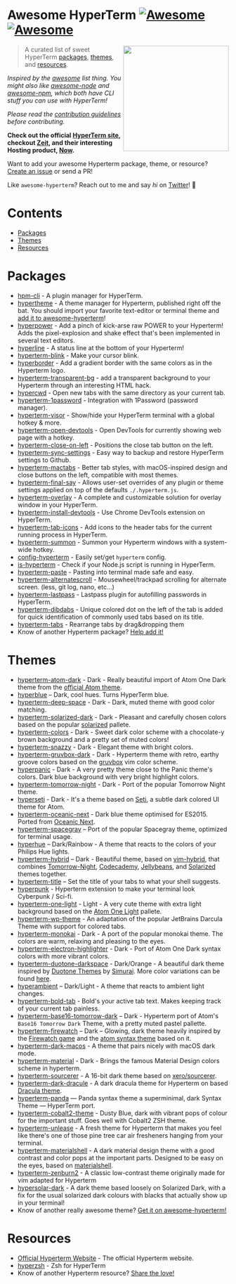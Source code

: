 # Awesome HyperTerm [![Awesome](https://cdn.rawgit.com/sindresorhus/awesome/d7305f38d29fed78fa85652e3a63e154dd8e8829/media/badge.svg)](https://github.com/sindresorhus/awesome) [![Awesome](https://img.shields.io/travis/bnb/awesome-hyperterm.svg)](https://travis-ci.org/bnb/awesome-hyperterm)

[<img src="https://cdn.rawgit.com/bnb/awesome-hyperterm/master/Hyperterm-Mark-Large.png" align="right" width="240">](https://hyperterm.org)

> A curated list of sweet HyperTerm [packages](#packages), [themes](#themes), and [resources](#resources).

*Inspired by the [awesome](https://github.com/sindresorhus/awesome) list thing. You might also like [awesome-node](https://github.com/sindresorhus/awesome-nodejs) and [awesome-npm](https://github.com/sindresorhus/awesome-npm), which both have CLI stuff you can use with HyperTerm!*

*Please read the [contribution guidelines](CONTRIBUTING.md) before contributing.*

**Check out the official [HyperTerm site](https://hyperterm.org), checkout [Zeit](https://zeit.co), and their interesting Hosting product, [Now](https://zeit.co/now).**

Want to add your awesome Hyperterm package, theme, or resource? [Create an issue](https://github.com/bnb/awesome-hyperterm/issues/new) or send a PR!

Like `awesome-hyperterm`? Reach out to me and say *hi* on [Twitter](https://twitter.com/bitandbang)! 👋

<!-- AWESOME ITEM TEMPLATE --

* [Hyperterm Awesome Name](hyperterm.awesome.link) - Kick-arse description of why the Package, Theme, or resource is AWESOME!

-- /AWESOME ITEM TEMPLATE -->

# Contents

- [Packages](#packages)
- [Themes](#themes)
- [Resources](#resources)

# Packages
* [hpm-cli](https://www.npmjs.com/package/hpm-cli) - A plugin manager for HyperTerm.
* [hypertheme](https://www.npmjs.com/package/hypertheme) - A theme manager for Hyperterm, published right off the bat. You should import your favorite text-editor or terminal theme and [add it to awesome-hyperterm](https://github.com/bnb/awesome-hyperterm/issues/new)!
* [hyperpower](https://www.npmjs.com/package/hyperpower) - Add a pinch of kick-arse raw POWER to your Hyperterm! Adds the pixel-explosion and shake effect that's been implemented in several text editors.
* [hyperline](https://www.npmjs.com/package/hyperline) - A status line at the bottom of your Hyperterm!
* [hyperterm-blink](https://www.npmjs.com/package/hyperterm-blink) - Make your cursor blink.
* [hyperborder](https://github.com/webmatze/hyperborder) - Add a gradient border with the same colors as in the Hyperterm logo.
* [hyperterm-transparent-bg](https://www.npmjs.com/package/hyperterm-transparent-bg) - add a transparent background to your Hyperterm through an interesting HTML hack.
* [hypercwd](https://www.npmjs.com/package/hypercwd) - Open new tabs with the same directory as your current tab.
* [hyperterm-1password](https://www.npmjs.com/package/hyperterm-1password) - Integration with 1Password (password manager).
* [hyperterm-visor](https://github.com/CWSpear/hyperterm-visor) - Show/hide your HyperTerm terminal with a global hotkey & more.
* [hyperterm-open-devtools](https://www.npmjs.com/package/hyperterm-open-devtools) - Open DevTools for currently showing web page with a hotkey.
* [hyperterm-close-on-left](https://www.npmjs.com/package/hyperterm-close-on-left) - Positions the close tab button on the left.
* [hyperterm-sync-settings](https://www.npmjs.com/package/hyperterm-sync-settings) - Easy way to backup and restore HyperTerm settings to Github.
* [hyperterm-mactabs](https://www.npmjs.com/package/hyperterm-mactabs) - Better tab styles, with macOS-inspired design and close buttons on the left, compatible with most themes.
* [hyperterm-final-say](https://www.npmjs.com/package/hyperterm-final-say) - Allows user-set overrides of any plugin or theme settings applied on top of the defaults `./.hyperterm.js`.
* [hyperterm-overlay](https://www.npmjs.com/package/hyperterm-overlay) - A complete and customizable solution for overlay window in your HyperTerm.
* [hyperterm-install-devtools](https://www.npmjs.com/package/hyperterm-install-devtools) - Use Chrome DevTools extension on HyperTerm.
* [hyperterm-tab-icons](https://www.npmjs.com/package/hyperterm-tab-icons) - Add icons to the header tabs for the current running process in HyperTerm.
* [hyperterm-summon](https://www.npmjs.com/package/hyperterm-summon) - Summon your Hyperterm windows with a system-wide hotkey.
* [config-hyperterm](https://www.npmjs.com/package/config-hyperterm) - Easily set/get `hyperterm` config.
* [is-hyperterm](https://www.npmjs.com/package/is-hyperterm) - Check if your Node.js script is running in HyperTerm.
* [hyperterm-paste](https://www.npmjs.com/package/hyperterm-paste) - Pasting into terminal made safe and easy.
* [hyperterm-alternatescroll](https://www.npmjs.com/package/hyperterm-alternatescroll) - Mousewheel/trackpad scrolling for alternate screen. (less, git log, nano, etc...)
* [hyperterm-lastpass](https://www.npmjs.com/package/hyperterm-lastpass) - Lastpass plugin for autofilling passwords in HyperTerm.
* [hyperterm-dibdabs](https://www.npmjs.com/package/hyperterm-dibdabs) - Unique colored dot on the left of the tab is added for quick identification of commonly used tabs based on its title.
* [hyperterm-tabs](https://www.npmjs.com/package/hyperterm-tabs) - Rearrange tabs by drag&dropping them
* Know of another Hyperterm package? [Help add it!](https://github.com/bnb/awesome-hyperterm/issues/new)

# Themes
* [hyperterm-atom-dark](https://www.npmjs.com/package/hyperterm-atom-dark) - Dark - Really beautiful import of Atom One Dark theme from the [official Atom theme](https://github.com/atom/one-dark-syntax).
* [hyperblue](https://www.npmjs.com/package/hyperblue) – Dark, cool hues. Turns HyperTerm blue.
* [hyperterm-deep-space](https://www.npmjs.com/package/hyperterm-deep-space) - Dark - Dark, muted theme with good color matching.
* [hyperterm-solarized-dark](https://www.npmjs.com/package/hyperterm-solarized-dark) - Dark - Pleasant and carefully chosen colors based on the popular [solarized](http://ethanschoonover.com/solarized) pallete.
* [hyperterm-colors](https://www.npmjs.com/package/hyperterm-colors) - Dark - Sweet dark color scheme with a chocolate-y brown background and a pretty set of muted colors!
* [hyperterm-snazzy](https://www.npmjs.com/package/hyperterm-snazzy) - Dark - Elegant theme with bright colors.
* [hyperterm-gruvbox-dark](https://www.npmjs.com/package/hyperterm-gruvbox-dark) - Dark - Hyperterm theme with retro, earthy groove colors based on the [gruvbox](https://github.com/morhetz/gruvbox) vim color scheme.
* [hyperpanic](https://www.npmjs.com/package/hyperpanic) - Dark - A very pretty theme close to the Panic theme's colors. Dark blue background with very bright highlight colors.
* [hyperterm-tomorrow-night](https://www.npmjs.com/package/hyperterm-tomorrow-night) - Dark - Port of the popular Tomorrow Night theme.
* [hyperseti](https://www.npmjs.com/package/hyperseti) - Dark - It's a theme based on [Seti](https://github.com/jesseweed/seti-ui), a subtle dark colored UI theme for Atom.
* [hyperterm-oceanic-next](https://github.com/kasperlewau/hyperterm-oceanic-next) - Dark blue theme optimised for ES2015. Ported from [Oceanic Next](https://github.com/voronianski/oceanic-next-color-scheme).
* [hyperterm-spacegray](https://www.npmjs.com/package/hyperterm-spacegray) – Port of the popular Spacegray theme, optimized for terminal usage.
* [hyperhue](https://www.npmjs.com/package/hyperhue) – Dark/Rainbow - A theme that reacts to the colors of your Philips Hue lights.
* [hyperterm-hybrid](https://www.npmjs.com/package/hyperterm-hybrid) – Dark - Beautiful theme, based on [vim-hybrid](https://github.com/w0ng/vim-hybrid), that combines [Tomorrow-Night](https://github.com/chriskempson/vim-tomorrow-theme), [Codecademy](https://www.codecademy.com/), [Jellybeans](https://github.com/nanotech/jellybeans.vim), and [Solarized](https://github.com/altercation/vim-colors-solarized) themes together.
* [hyperterm-title](https://www.npmjs.com/package/hyperterm-title) – Set the title of your tabs to what your shell suggests.
* [hyperpunk](https://www.npmjs.com/package/hyperpunk) - Hyperterm extension to make your terminal look Cyberpunk / Sci-fi.
* [hyperterm-one-light](https://www.npmjs.com/package/hyperterm-one-light) - Light - A very cute theme with extra light background based on the [Atom One Light](https://github.com/atom/one-light-syntax) pallete.
* [hyperterm-wp-theme](https://www.npmjs.com/package/hyperterm-wp-theme) - An adaptation of the popular JetBrains Darcula Theme with support for colored tabs.
* [hyperterm-monokai](https://www.npmjs.com/package/hyperterm-monokai) - Dark - A port of the popular monokai theme. The colors are warm, relaxing and pleasing to the eyes.
* [hyperterm-electron-highlighter](https://www.npmjs.com/package/hyperterm-electron-highlighter) - Dark - Port of Atom One Dark syntax colors with more vibrant colors.
* [hyperterm-duotone-darkspace](https://www.npmjs.com/package/hyperterm-duotone-darkspace) - Dark/Orange - A beautiful dark theme inspired by [Duotone Themes](http://simurai.com/projects/2016/01/01/duotone-themes) by [Simurai](http://simurai.com/). More color variations can be found [here](https://www.npmjs.com/search?q=hyperterm-duotone-*).
* [hyperambient](https://www.npmjs.com/package/hyperambient) – Dark/Light - A theme that reacts to ambient light changes.
* [hyperterm-bold-tab](https://www.npmjs.com/package/hyperterm-bold-tab) - Bold's your active tab text. Makes keeping track of your current tab painless.
* [hyperterm-base16-tomorrow-dark](https://www.npmjs.com/package/hyperterm-base16-tomorrow-dark) – Dark - Hyperterm port of Atom's `Base16 Tomorrow Dark` Theme, with a pretty muted pastel pallette.
* [hyperterm-firewatch](https://www.npmjs.com/package/hyperterm-firewatch) – Dark – Glowing, dark theme heavily inspired by the [Firewatch game](http://www.firewatchgame.com/) and the [atom syntax theme](https://atom.io/themes/firewatch-syntax) based on it.
* [hyperterm-dark-macos](https://www.npmjs.com/package/hyperterm-dark-macos) - A theme that pairs nicely with macOS dark mode.
* [hyperterm-material](https://www.npmjs.com/package/hyperterm-material) - Dark - Brings the famous Material Design colors scheme in hyperterm.
* [hyperterm-sourcerer](https://www.npmjs.com/package/hyperterm-sourcerer) - A 16-bit dark theme based on [xero/sourcerer](https://github.com/xero/sourcerer).
* [hyperterm-dark-dracule](https://www.npmjs.com/package/hyperterm-dark-dracula) - A dark dracula theme for Hyperterm on based [Dracula theme](https://github.com/dracula/dracula-theme).
* [hyperterm-panda](https://www.npmjs.com/package/hyperterm-panda) — Panda syntax theme a superminimal, dark Syntax Theme — HyperTerm port.
* [hyperterm-cobalt2-theme](https://www.npmjs.com/package/hyperterm-cobalt2-theme) - Dusty Blue, dark with vibrant pops of colour for the important stuff. Goes well with Cobalt2 ZSH theme.
* [hyperterm-unlease](https://www.npmjs.com/package/hyperterm-unlease) - A fresh theme for Hyperterm that makes you feel like there's one of those pine tree car air fresheners hanging from your terminal.
* [hyperterm-materialshell](https://www.npmjs.com/package/hyperterm-materialshell) - A dark material design theme with a good contrast and color pops at the important parts. Designed to be easy on the eyes, based on [materialshell](https://github.com/carloscuesta/materialshell).
* [hyperterm-zenburn2](https://www.npmjs.com/package/hyperterm-zenburn2) - A classic low-contrast theme originally made for vim adapted for Hyperterm
* [hypersolar-dark](https://www.npmjs.com/package/hypersolar-dark) - A dark theme based loosely on Solarized Dark, with a fix for the usual solarized dark colours with blacks that actually show up in your terminal!
* Know of another really awesome theme? [Get it on awesome-hyperterm!](https://github.com/bnb/awesome-hyperterm/issues/new)

# Resources
* [Official Hyperterm Website](https://hyperterm.org/) - The official Hyperterm website.
* [hyperzsh](https://www.npmjs.com/package/hyperzsh) - Zsh for HyperTerm
* Know of another Hyperterm resource? [Share the love!](https://github.com/bnb/awesome-hyperterm/issues/new)
